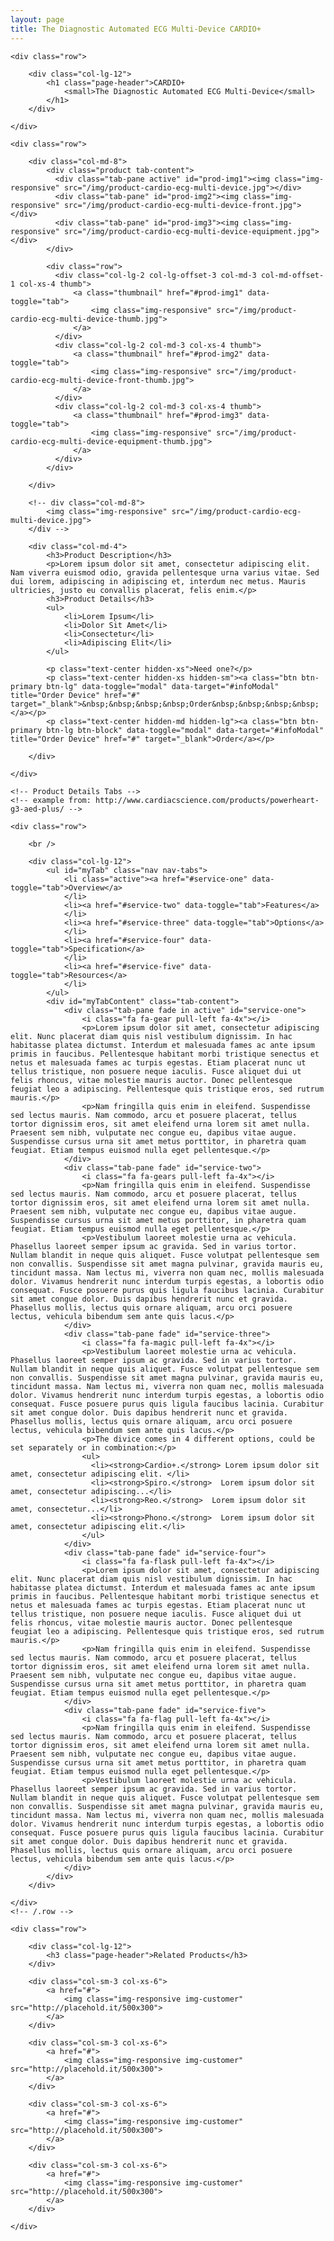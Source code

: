```yaml
---
layout: page
title: The Diagnostic Automated ECG Multi-Device CARDIO+
---
```


<div class="container">

    <div class="row">

        <div class="col-lg-12">
            <h1 class="page-header">CARDIO+
                <small>The Diagnostic Automated ECG Multi-Device</small>
            </h1>
        </div>

    </div>

    <div class="row">

        <div class="col-md-8">
            <div class="product tab-content">
              <div class="tab-pane active" id="prod-img1"><img class="img-responsive" src="/img/product-cardio-ecg-multi-device.jpg"></div>
              <div class="tab-pane" id="prod-img2"><img class="img-responsive" src="/img/product-cardio-ecg-multi-device-front.jpg"></div>
              <div class="tab-pane" id="prod-img3"><img class="img-responsive" src="/img/product-cardio-ecg-multi-device-equipment.jpg"></div>
            </div>
            
            <div class="row">
              <div class="col-lg-2 col-lg-offset-3 col-md-3 col-md-offset-1 col-xs-4 thumb">
                  <a class="thumbnail" href="#prod-img1" data-toggle="tab">
                      <img class="img-responsive" src="/img/product-cardio-ecg-multi-device-thumb.jpg">
                  </a>
              </div>
              <div class="col-lg-2 col-md-3 col-xs-4 thumb">
                  <a class="thumbnail" href="#prod-img2" data-toggle="tab">
                      <img class="img-responsive" src="/img/product-cardio-ecg-multi-device-front-thumb.jpg">
                  </a>
              </div>
              <div class="col-lg-2 col-md-3 col-xs-4 thumb">
                  <a class="thumbnail" href="#prod-img3" data-toggle="tab">
                      <img class="img-responsive" src="/img/product-cardio-ecg-multi-device-equipment-thumb.jpg">
                  </a>
              </div>
            </div>
            
        </div>
        
        <!-- div class="col-md-8">
            <img class="img-responsive" src="/img/product-cardio-ecg-multi-device.jpg">
        </div -->

        <div class="col-md-4">
            <h3>Product Description</h3>
            <p>Lorem ipsum dolor sit amet, consectetur adipiscing elit. Nam viverra euismod odio, gravida pellentesque urna varius vitae. Sed dui lorem, adipiscing in adipiscing et, interdum nec metus. Mauris ultricies, justo eu convallis placerat, felis enim.</p>
            <h3>Product Details</h3>
            <ul>
                <li>Lorem Ipsum</li>
                <li>Dolor Sit Amet</li>
                <li>Consectetur</li>
                <li>Adipiscing Elit</li>
            </ul>
            
            <p class="text-center hidden-xs">Need one?</p>
            <p class="text-center hidden-xs hidden-sm"><a class="btn btn-primary btn-lg" data-toggle="modal" data-target="#infoModal" title="Order Device" href="#" target="_blank">&nbsp;&nbsp;&nbsp;&nbsp;Order&nbsp;&nbsp;&nbsp;&nbsp;</a></p>
            <p class="text-center hidden-md hidden-lg"><a class="btn btn-primary btn-lg btn-block" data-toggle="modal" data-target="#infoModal" title="Order Device" href="#" target="_blank">Order</a></p>
                                            
        </div>

    </div>
    
    <!-- Product Details Tabs -->
    <!-- example from: http://www.cardiacscience.com/products/powerheart-g3-aed-plus/ -->

    <div class="row">
    
        <br />

        <div class="col-lg-12">
            <ul id="myTab" class="nav nav-tabs">
                <li class="active"><a href="#service-one" data-toggle="tab">Overview</a>
                </li>
                <li><a href="#service-two" data-toggle="tab">Features</a>
                </li>
                <li><a href="#service-three" data-toggle="tab">Options</a>
                </li>
                <li><a href="#service-four" data-toggle="tab">Specification</a>
                </li>
                <li><a href="#service-five" data-toggle="tab">Resources</a>
                </li>
            </ul>
            <div id="myTabContent" class="tab-content">
                <div class="tab-pane fade in active" id="service-one">
                    <i class="fa fa-gear pull-left fa-4x"></i>
                    <p>Lorem ipsum dolor sit amet, consectetur adipiscing elit. Nunc placerat diam quis nisl vestibulum dignissim. In hac habitasse platea dictumst. Interdum et malesuada fames ac ante ipsum primis in faucibus. Pellentesque habitant morbi tristique senectus et netus et malesuada fames ac turpis egestas. Etiam placerat nunc ut tellus tristique, non posuere neque iaculis. Fusce aliquet dui ut felis rhoncus, vitae molestie mauris auctor. Donec pellentesque feugiat leo a adipiscing. Pellentesque quis tristique eros, sed rutrum mauris.</p>
                    <p>Nam fringilla quis enim in eleifend. Suspendisse sed lectus mauris. Nam commodo, arcu et posuere placerat, tellus tortor dignissim eros, sit amet eleifend urna lorem sit amet nulla. Praesent sem nibh, vulputate nec congue eu, dapibus vitae augue. Suspendisse cursus urna sit amet metus porttitor, in pharetra quam feugiat. Etiam tempus euismod nulla eget pellentesque.</p>
                </div>
                <div class="tab-pane fade" id="service-two">
                    <i class="fa fa-gears pull-left fa-4x"></i>
                    <p>Nam fringilla quis enim in eleifend. Suspendisse sed lectus mauris. Nam commodo, arcu et posuere placerat, tellus tortor dignissim eros, sit amet eleifend urna lorem sit amet nulla. Praesent sem nibh, vulputate nec congue eu, dapibus vitae augue. Suspendisse cursus urna sit amet metus porttitor, in pharetra quam feugiat. Etiam tempus euismod nulla eget pellentesque.</p>
                    <p>Vestibulum laoreet molestie urna ac vehicula. Phasellus laoreet semper ipsum ac gravida. Sed in varius tortor. Nullam blandit in neque quis aliquet. Fusce volutpat pellentesque sem non convallis. Suspendisse sit amet magna pulvinar, gravida mauris eu, tincidunt massa. Nam lectus mi, viverra non quam nec, mollis malesuada dolor. Vivamus hendrerit nunc interdum turpis egestas, a lobortis odio consequat. Fusce posuere purus quis ligula faucibus lacinia. Curabitur sit amet congue dolor. Duis dapibus hendrerit nunc et gravida. Phasellus mollis, lectus quis ornare aliquam, arcu orci posuere lectus, vehicula bibendum sem ante quis lacus.</p>
                </div>
                <div class="tab-pane fade" id="service-three">
                    <i class="fa fa-magic pull-left fa-4x"></i>
                    <p>Vestibulum laoreet molestie urna ac vehicula. Phasellus laoreet semper ipsum ac gravida. Sed in varius tortor. Nullam blandit in neque quis aliquet. Fusce volutpat pellentesque sem non convallis. Suspendisse sit amet magna pulvinar, gravida mauris eu, tincidunt massa. Nam lectus mi, viverra non quam nec, mollis malesuada dolor. Vivamus hendrerit nunc interdum turpis egestas, a lobortis odio consequat. Fusce posuere purus quis ligula faucibus lacinia. Curabitur sit amet congue dolor. Duis dapibus hendrerit nunc et gravida. Phasellus mollis, lectus quis ornare aliquam, arcu orci posuere lectus, vehicula bibendum sem ante quis lacus.</p>
                    <p>The divice comes in 4 different options, could be set separately or in combination:</p>
                    <ul>
                      <li><strong>Cardio+.</strong> Lorem ipsum dolor sit amet, consectetur adipiscing elit. </li>
                      <li><strong>Spiro.</strong>  Lorem ipsum dolor sit amet, consectetur adipiscing...</li>
                      <li><strong>Reo.</strong>  Lorem ipsum dolor sit amet, consectetur...</li>
                      <li><strong>Phono.</strong>  Lorem ipsum dolor sit amet, consectetur adipiscing elit.</li>
                    </ul>
                </div>
                <div class="tab-pane fade" id="service-four">
                    <i class="fa fa-flask pull-left fa-4x"></i>
                    <p>Lorem ipsum dolor sit amet, consectetur adipiscing elit. Nunc placerat diam quis nisl vestibulum dignissim. In hac habitasse platea dictumst. Interdum et malesuada fames ac ante ipsum primis in faucibus. Pellentesque habitant morbi tristique senectus et netus et malesuada fames ac turpis egestas. Etiam placerat nunc ut tellus tristique, non posuere neque iaculis. Fusce aliquet dui ut felis rhoncus, vitae molestie mauris auctor. Donec pellentesque feugiat leo a adipiscing. Pellentesque quis tristique eros, sed rutrum mauris.</p>
                    <p>Nam fringilla quis enim in eleifend. Suspendisse sed lectus mauris. Nam commodo, arcu et posuere placerat, tellus tortor dignissim eros, sit amet eleifend urna lorem sit amet nulla. Praesent sem nibh, vulputate nec congue eu, dapibus vitae augue. Suspendisse cursus urna sit amet metus porttitor, in pharetra quam feugiat. Etiam tempus euismod nulla eget pellentesque.</p>
                </div>
                <div class="tab-pane fade" id="service-five">
                    <i class="fa fa-flag pull-left fa-4x"></i>
                    <p>Nam fringilla quis enim in eleifend. Suspendisse sed lectus mauris. Nam commodo, arcu et posuere placerat, tellus tortor dignissim eros, sit amet eleifend urna lorem sit amet nulla. Praesent sem nibh, vulputate nec congue eu, dapibus vitae augue. Suspendisse cursus urna sit amet metus porttitor, in pharetra quam feugiat. Etiam tempus euismod nulla eget pellentesque.</p>
                    <p>Vestibulum laoreet molestie urna ac vehicula. Phasellus laoreet semper ipsum ac gravida. Sed in varius tortor. Nullam blandit in neque quis aliquet. Fusce volutpat pellentesque sem non convallis. Suspendisse sit amet magna pulvinar, gravida mauris eu, tincidunt massa. Nam lectus mi, viverra non quam nec, mollis malesuada dolor. Vivamus hendrerit nunc interdum turpis egestas, a lobortis odio consequat. Fusce posuere purus quis ligula faucibus lacinia. Curabitur sit amet congue dolor. Duis dapibus hendrerit nunc et gravida. Phasellus mollis, lectus quis ornare aliquam, arcu orci posuere lectus, vehicula bibendum sem ante quis lacus.</p>
                </div>
            </div>
        </div>

    </div>
    <!-- /.row -->

    <div class="row">

        <div class="col-lg-12">
            <h3 class="page-header">Related Products</h3>
        </div>

        <div class="col-sm-3 col-xs-6">
            <a href="#">
                <img class="img-responsive img-customer" src="http://placehold.it/500x300">
            </a>
        </div>

        <div class="col-sm-3 col-xs-6">
            <a href="#">
                <img class="img-responsive img-customer" src="http://placehold.it/500x300">
            </a>
        </div>

        <div class="col-sm-3 col-xs-6">
            <a href="#">
                <img class="img-responsive img-customer" src="http://placehold.it/500x300">
            </a>
        </div>

        <div class="col-sm-3 col-xs-6">
            <a href="#">
                <img class="img-responsive img-customer" src="http://placehold.it/500x300">
            </a>
        </div>

    </div>

</div>
<!-- /.container -->

